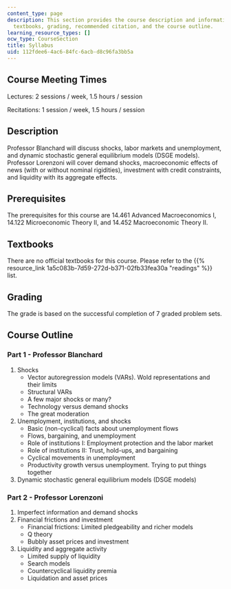 ```yaml
---
content_type: page
description: This section provides the course description and information on prerequisites,
  textbooks, grading, recommended citation, and the course outline.
learning_resource_types: []
ocw_type: CourseSection
title: Syllabus
uid: 112fdee6-4ac6-84fc-6acb-d8c96fa3bb5a
---
```


Course Meeting Times
--------------------

Lectures: 2 sessions / week, 1.5 hours / session

Recitations: 1 session / week, 1.5 hours / session

Description
-----------

Professor Blanchard will discuss shocks, labor markets and unemployment, and dynamic stochastic general equilibrium models (DSGE models). Professor Lorenzoni will cover demand shocks, macroeconomic effects of news (with or without nominal rigidities), investment with credit constraints, and liquidity with its aggregate effects.

Prerequisites
-------------

The prerequisites for this course are 14.461 Advanced Macroeconomics I, 14.122 Microeconomic Theory II, and 14.452 Macroeconomic Theory II.

Textbooks
---------

There are no official textbooks for this course. Please refer to the {{% resource_link 1a5c083b-7d59-272d-b371-02fb33fea30a "readings" %}} list.

Grading
-------

The grade is based on the successful completion of 7 graded problem sets.

Course Outline
--------------

### Part 1 - Professor Blanchard

1.  Shocks
    *   Vector autoregression models (VARs). Wold representations and their limits
    *   Structural VARs
    *   A few major shocks or many?
    *   Technology versus demand shocks
    *   The great moderation
2.  Unemployment, institutions, and shocks
    *   Basic (non-cyclical) facts about unemployment flows
    *   Flows, bargaining, and unemployment
    *   Role of institutions I: Employment protection and the labor market
    *   Role of institutions II: Trust, hold-ups, and bargaining
    *   Cyclical movements in unemployment
    *   Productivity growth versus unemployment. Trying to put things together
3.  Dynamic stochastic general equilibrium models (DSGE models)

### Part 2 - Professor Lorenzoni

1.  Imperfect information and demand shocks
2.  Financial frictions and investment
    *   Financial frictions: Limited pledgeability and richer models
    *   Q theory
    *   Bubbly asset prices and investment
3.  Liquidity and aggregate activity
    *   Limited supply of liquidity
    *   Search models
    *   Countercyclical liquidity premia
    *   Liquidation and asset prices